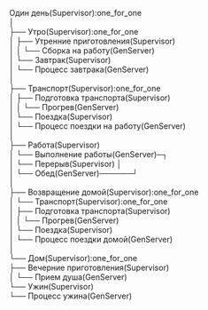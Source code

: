 Один день(Supervisor):one_for_one  
│  
├── Утро(Supervisor):one_for_one  
│   ├── Утренние приготовления(Supervisor)  
│   │   └── Сборка на работу(GenServer)  
│   └── Завтрак(Supervisor)  
│       └── Процесс завтрака(GenServer)  
│  
├── Транспорт(Supervisor):one_for_one  
│   ├── Подготовка транспорта(Supervisor)  
│   │   └── Прогрев(GenServer)  
│   └── Поездка(Supervisor)  
│       └── Процесс поездки на работу(GenServer)  
│  
├── Работа(Supervisor)  
│   └── Выполнение работы(GenServer)─┐  
│       └── Перерыв(Supervisor)      │  
│           └── Обед(GenServer)──────┘  
│  
├── Возвращение домой(Supervisor):one_for_one  
│   └── Транспорт(Supervisor):one_for_one  
│       ├── Подготовка транспорта(Supervisor)  
│       │   └── Прогрев(GenServer)  
│       └── Поездка(Supervisor)  
│           └── Процесс поездки домой(GenServer)  
│  
└── Дом(Supervisor):one_for_one  
    ├── Вечерние приготовления(Supervisor)  
    │   └── Прием душа(GenServer)  
    └── Ужин(Supervisor)  
        └── Процесс ужина(GenServer)  
